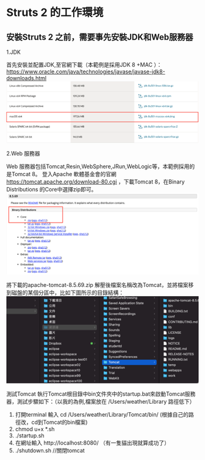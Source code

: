   # Struts 2 的工作環境

## 安裝Struts 2 之前，需要事先安裝JDK和Web服務器

1.JDK

首先安裝並配置JDK,至官網下載（本範例是採用JDK 8 +MAC ）：   
https://www.oracle.com/java/technologies/javase/javase-jdk8-downloads.html
![Image](https://github.com/hohann/Struts2/blob/main/Struts%E5%85%A5%E9%96%80/Mac%20JDK.png)



2.Web 服務器

Web 服務器包括Tomcat,Resin,WebSphere,JRun,WebLogic等，本範例採用的是Tomcat 8。
登入Apache 軟體基金會的官網 https://tomcat.apache.org/download-80.cgi ，下載Tomcat 8，在Binary Distributions 的Core中選擇zip即可。
![Image](https://github.com/hohann/Struts2/blob/main/Struts%E5%85%A5%E9%96%80/Tomcat8.png)

將下載的apache-tomcat-8.5.69.zip 解壓後檔案名稱改為Tomcat，並將檔案移到磁盤的某個分區中，比如下圖所示的目錄結構：
![Image](https://github.com/hohann/Struts2/blob/main/Struts%E5%85%A5%E9%96%80/003.png)

測試Tomcat
執行Tomcat根目錄中bin文件夾中的startup.bat來啟動Tomcat服務器，測試步驟如下：（以我的為例,檔案放在  /Users/weather/Library  路徑低下）
1.  打開terminal 輸入 cd /Users/weather/Library/Tomcat/bin/    (根據自己的路徑改，cd到Tomcat的bin檔案)
2.  chmod u+x *.sh
3.   ./startup.sh
4. 在網址輸入   http://localhost:8080/   （有一隻貓出現就算成功了）
5. ./shutdown.sh           //關閉tomcat
